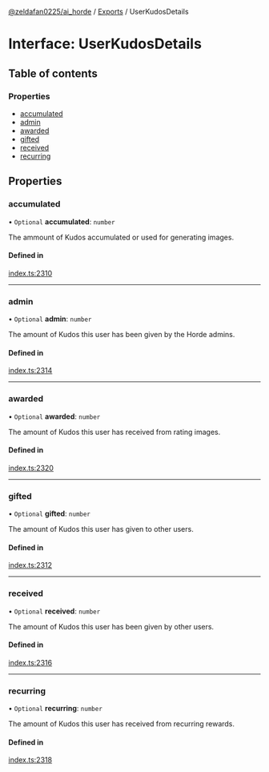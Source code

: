 [@zeldafan0225/ai_horde](../README.md) / [Exports](../modules.md) / UserKudosDetails

# Interface: UserKudosDetails

## Table of contents

### Properties

- [accumulated](UserKudosDetails.md#accumulated)
- [admin](UserKudosDetails.md#admin)
- [awarded](UserKudosDetails.md#awarded)
- [gifted](UserKudosDetails.md#gifted)
- [received](UserKudosDetails.md#received)
- [recurring](UserKudosDetails.md#recurring)

## Properties

### accumulated

• `Optional` **accumulated**: `number`

The ammount of Kudos accumulated or used for generating images.

#### Defined in

[index.ts:2310](https://github.com/ZeldaFan0225/ai_horde/blob/bd3c116/index.ts#L2310)

___

### admin

• `Optional` **admin**: `number`

The amount of Kudos this user has been given by the Horde admins.

#### Defined in

[index.ts:2314](https://github.com/ZeldaFan0225/ai_horde/blob/bd3c116/index.ts#L2314)

___

### awarded

• `Optional` **awarded**: `number`

The amount of Kudos this user has received from rating images.

#### Defined in

[index.ts:2320](https://github.com/ZeldaFan0225/ai_horde/blob/bd3c116/index.ts#L2320)

___

### gifted

• `Optional` **gifted**: `number`

The amount of Kudos this user has given to other users.

#### Defined in

[index.ts:2312](https://github.com/ZeldaFan0225/ai_horde/blob/bd3c116/index.ts#L2312)

___

### received

• `Optional` **received**: `number`

The amount of Kudos this user has been given by other users.

#### Defined in

[index.ts:2316](https://github.com/ZeldaFan0225/ai_horde/blob/bd3c116/index.ts#L2316)

___

### recurring

• `Optional` **recurring**: `number`

The amount of Kudos this user has received from recurring rewards.

#### Defined in

[index.ts:2318](https://github.com/ZeldaFan0225/ai_horde/blob/bd3c116/index.ts#L2318)
